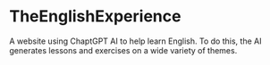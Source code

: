 # TheEnglishExperience
A website using ChaptGPT AI to help learn English. To do this, the AI ​​generates lessons and exercises on a wide variety of themes.

